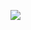 [<img src="https://react-projects.netlify.app/static/08bf90aceb26f1f62e1ad3c5bd7aab91/25b0a/ScreenShot2020-09-27at12.02.45PM.webp">](https://demo-birthday-reminder.netlify.app/)
